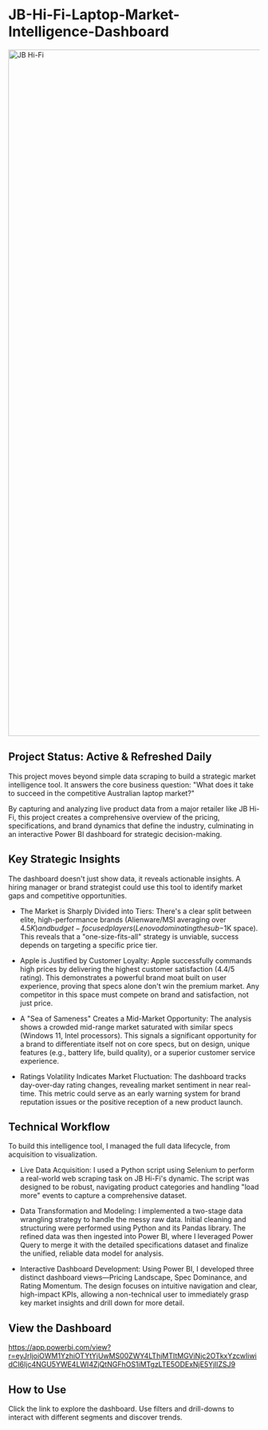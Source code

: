 # JB-Hi-Fi-Laptop-Market-Intelligence-Dashboard
<img width="2434" height="1374" alt="JB Hi-Fi" src="https://github.com/user-attachments/assets/3ad24b6d-bfcf-4a5b-9c3a-838476b7ee11" />


## Project Status: Active & Refreshed Daily

This project moves beyond simple data scraping to build a strategic market intelligence tool. It answers the core business question: "What does it take to succeed in the competitive Australian laptop market?"

By capturing and analyzing live product data from a major retailer like JB Hi-Fi, this project creates a comprehensive overview of the pricing, specifications, and brand dynamics that define the industry, culminating in an interactive Power BI dashboard for strategic decision-making.

## Key Strategic Insights
The dashboard doesn't just show data, it reveals actionable insights. A hiring manager or brand strategist could use this tool to identify market gaps and competitive opportunities.

- The Market is Sharply Divided into Tiers: There's a clear split between elite, high-performance brands (Alienware/MSI averaging over $4.5K) and budget-focused players (Lenovo dominating the sub-$1K space). This reveals that a "one-size-fits-all" strategy is unviable, success depends on targeting a specific price tier.

- Apple is Justified by Customer Loyalty: Apple successfully commands high prices by delivering the highest customer satisfaction (4.4/5 rating). This demonstrates a powerful brand moat built on user experience, proving that specs alone don't win the premium market. Any competitor in this space must compete on brand and satisfaction, not just price.

- A "Sea of Sameness" Creates a Mid-Market Opportunity: The analysis shows a crowded mid-range market saturated with similar specs (Windows 11, Intel processors). This signals a significant opportunity for a brand to differentiate itself not on core specs, but on design, unique features (e.g., battery life, build quality), or a superior customer service experience.

- Ratings Volatility Indicates Market Fluctuation: The dashboard tracks day-over-day rating changes, revealing market sentiment in near real-time. This metric could serve as an early warning system for brand reputation issues or the positive reception of a new product launch.

## Technical Workflow
To build this intelligence tool, I managed the full data lifecycle, from acquisition to visualization.

- Live Data Acquisition: I used a Python script using Selenium to perform a real-world web scraping task on JB Hi-Fi's dynamic. The script was designed to be robust, navigating product categories and handling "load more" events to capture a comprehensive dataset.

- Data Transformation and Modeling: I implemented a two-stage data wrangling strategy to handle the messy raw data. Initial cleaning and structuring were performed using Python and its Pandas library. The refined data was then ingested into Power BI, where I leveraged Power Query to merge it with the detailed specifications dataset and finalize the unified, reliable data model for analysis.

- Interactive Dashboard Development: Using Power BI, I developed three distinct dashboard views—Pricing Landscape, Spec Dominance, and Rating Momentum. The design focuses on intuitive navigation and clear, high-impact KPIs, allowing a non-technical user to immediately grasp key market insights and drill down for more detail.

## View the Dashboard
https://app.powerbi.com/view?r=eyJrIjoiOWM1YzhiOTYtYjUwMS00ZWY4LThjMTItMGViNjc2OTkxYzcwIiwidCI6Ijc4NGU5YWE4LWI4ZjQtNGFhOS1iMTgzLTE5ODExNjE5YjllZSJ9

## How to Use
Click the link to explore the dashboard. Use filters and drill-downs to interact with different segments and discover trends.
